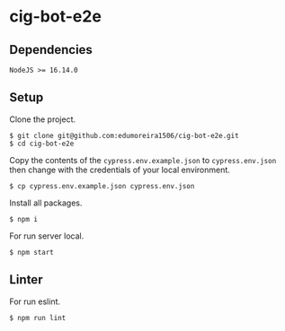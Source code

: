 # cig-bot-e2e

## Dependencies

```
NodeJS >= 16.14.0
```

## Setup

Clone the project.

```console
$ git clone git@github.com:edumoreira1506/cig-bot-e2e.git
$ cd cig-bot-e2e
```

Copy the contents of the `cypress.env.example.json` to `cypress.env.json` then change with the credentials of your local environment.

```console
$ cp cypress.env.example.json cypress.env.json
```

Install all packages.

```console
$ npm i
```

For run server local.

```console
$ npm start
```

## Linter

For run eslint.

```console
$ npm run lint
```
